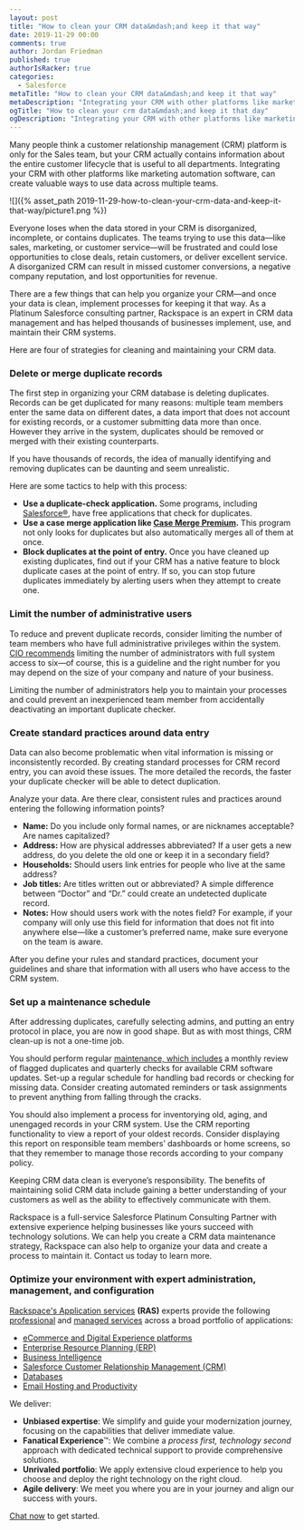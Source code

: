 ```yaml
---
layout: post
title: "How to clean your CRM data&mdash;and keep it that way"
date: 2019-11-29 00:00
comments: true
author: Jordan Friedman
published: true
authorIsRacker: true
categories:
  - Salesforce
metaTitle: "How to clean your CRM data&mdash;and keep it that way"
metaDescription: "Integrating your CRM with other platforms like marketing automation software, can create valuable ways to use data across multiple teams"
ogTitle: "How to clean your crm data&mdash;and keep it that day"
ogDescription: "Integrating your CRM with other platforms like marketing automation software, can create valuable ways to use data across multiple teams"
---
```


Many people think a customer relationship management (CRM) platform is only for the Sales team, but your CRM actually contains information about the entire customer lifecycle that is useful to all departments. Integrating your CRM with other platforms like marketing automation software, can create valuable ways to use data across multiple teams.

<!-- more -->

![]({% asset_path 2019-11-29-how-to-clean-your-crm-data-and-keep-it-that-way/picture1.png %})

Everyone loses when the data stored in your CRM is disorganized, incomplete, or contains duplicates. The teams trying to use this data&mdash;like sales, marketing, or customer service&mdash;will be frustrated and could lose opportunities to close deals, retain customers, or deliver excellent service. A disorganized CRM can result in missed customer conversions, a negative company reputation, and lost opportunities for revenue.

There are a few things that can help you organize your CRM&mdash;and once your data is clean, implement processes for keeping it that way. As a Platinum Salesforce consulting partner, Rackspace is an expert in CRM data management and has helped thousands of businesses implement, use, and maintain their CRM systems. 

Here are four of strategies for cleaning and maintaining your CRM data.

### Delete or merge duplicate records

The first step in organizing your CRM database is deleting duplicates. Records can be get duplicated for many reasons: multiple team members enter the same data on different dates, a data import that does not account for existing records, or a customer submitting data more than once. However they arrive in the system, duplicates should be removed or merged with their existing counterparts.

If you have thousands of records, the idea of manually identifying and removing duplicates can be daunting and seem unrealistic. 

Here are some tactics to help with this process:

- **Use a duplicate-check application.** Some programs, including [Salesforce&reg;](https://www.salesforce.com/blog/2015/02/clean-up-your-data-expert-way-data-management-apps-apps-admins.html), have free applications that check for duplicates. 
- **Use a case merge application like [Case Merge Premium](https://appexchange.salesforce.com/listingDetail?listingId=a0N30000003IAR3EAO).** This program not only looks for duplicates but also automatically merges all of them at once. 
- **Block duplicates at the point of entry.** Once you have cleaned up existing duplicates, find out if your CRM has a native feature to block duplicate cases at the point of entry. If so, you can stop future duplicates immediately by alerting users when they attempt to create one. 

### Limit the number of administrative users

To reduce and prevent duplicate records, consider limiting the number of team members who have full administrative privileges within the system. [CIO recommends](https://www.cio.com/article/3156518/13-tips-for-managing-the-data-in-salesforce-com.html) limiting the number of administrators with full system access to six&mdash;of course, this is a guideline and the right number for you may depend on the size of your company and nature of your business.

Limiting the number of administrators help you to maintain your processes and could prevent an inexperienced team member from accidentally deactivating an important duplicate checker. 

### Create standard practices around data entry

Data can also become problematic when vital information is missing or inconsistently recorded. By creating standard processes for CRM record entry, you can avoid these issues. The more detailed the records, the faster your duplicate checker will be able to detect duplication. 

Analyze your data. Are there clear, consistent rules and practices around entering the following information points?

- **Name:** Do you include only formal names, or are nicknames acceptable? Are names capitalized?
- **Address:** How are physical addresses abbreviated? If a user gets a new address, do you delete the old one or keep it in a secondary field?
- **Households:** Should users link entries for people who live at the same address?
- **Job titles:** Are titles written out or abbreviated? A simple difference between “Doctor” and “Dr.” could create an undetected duplicate record.
- **Notes:** How should users work with the notes field? For example, if your company will only use this field for information that does not fit into anywhere else&mdash;like a customer’s preferred name, make sure everyone on the team is aware.

After you define your rules and standard practices, document your guidelines and share that information with all users who have access to the CRM system.

### Set up a maintenance schedule

After addressing duplicates, carefully selecting admins, and putting an entry protocol in place, you are now in good shape. But as with most things, CRM clean-up is not a one-time job. 

You should perform regular [maintenance, which includes](https://www.cio.com/article/3156518/13-tips-for-managing-the-data-in-salesforce-com.html) a monthly review of flagged duplicates and quarterly checks for available CRM software updates. Set-up a regular schedule for handling bad records or checking for missing data. Consider creating automated reminders or task assignments to prevent anything from falling through the cracks. 

You should also implement a process for inventorying old, aging, and unengaged records in your CRM system. Use the CRM reporting functionality to view a report of your oldest records. Consider displaying this report on responsible team members’ dashboards or home screens, so that they remember to manage those records according to your company policy.

Keeping CRM data clean is everyone’s responsibility. The benefits of maintaining solid CRM data include gaining a better understanding of your customers as well as the ability to effectively communicate with them. 

Rackspace is a full-service Salesforce Platinum Consulting Partner with extensive experience helping businesses like yours succeed with technology solutions. We can help you create a CRM data maintenance strategy,  Rackspace can also help to organize your data and create a process to maintain it. Contact us today to learn more.


### Optimize your environment with expert administration, management, and configuration

[Rackspace's Application services](https://www.rackspace.com/application-management/managed-services)
**(RAS)** experts provide the following [professional](https://www.rackspace.com/application-management/professional-services)
and
[managed services](https://www.rackspace.com/application-management/managed-services) across
a broad portfolio of applications:

- [eCommerce and Digital Experience platforms](https://www.rackspace.com/ecommerce-digital-experience)
- [Enterprise Resource Planning (ERP)](https://www.rackspace.com/erp)
- [Business Intelligence](https://www.rackspace.com/business-intelligence)
- [Salesforce Customer Relationship Management (CRM)](https://www.rackspace.com/salesforce-managed-services)
- [Databases](https://www.rackspace.com/dba-services)
- [Email Hosting and Productivity](https://www.rackspace.com/email-hosting)

We deliver:

- **Unbiased expertise**: We simplify and guide your modernization journey,
focusing on the capabilities that deliver immediate value.
- **Fanatical Experience**&trade;: We combine a *process first, technology second*
approach with dedicated technical support to provide comprehensive solutions.
- **Unrivaled portfolio**: We apply extensive cloud experience to help you
choose and deploy the right technology on the right cloud.
- **Agile delivery**: We meet you where you are in your journey and align
our success with yours.

[Chat now](https://www.rackspace.com/#chat) to get started.

